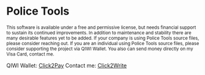 Police Tools
=====
<sub>This software is available under a free and permissive license, but needs financial support to sustain its continued improvements. In addition to maintenance and stability there are many desirable features yet to be added. If your company is using Police Tools source files, please consider reaching out. If you are an individual using Police Tools source files, please consider supporting the project via QIWI Wallet. You also can send money directly on my Visa Card, contact me.</sub>

QIWI Wallet: [Click2Pay](https://qiwi.me/pakulichev)
Contact me: [Click2Write](https://t.me/pakulichev)

